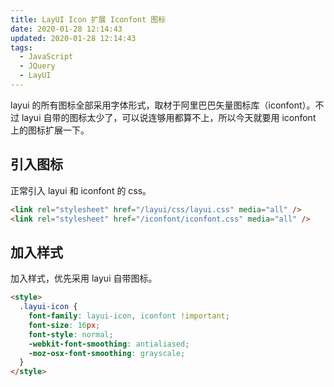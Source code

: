 ```yaml
---
title: LayUI Icon 扩展 Iconfont 图标
date: 2020-01-28 12:14:43
updated: 2020-01-28 12:14:43
tags:
  - JavaScript
  - JQuery
  - LayUI
---
```


layui 的所有图标全部采用字体形式，取材于阿里巴巴矢量图标库（iconfont）。不过 layui 自带的图标太少了，可以说连够用都算不上，所以今天就要用 iconfont 上的图标扩展一下。

<!--more-->

## 引入图标

正常引入 layui 和 iconfont 的 css。

```html
<link rel="stylesheet" href="/layui/css/layui.css" media="all" />
<link rel="stylesheet" href="/iconfont/iconfont.css" media="all" />
```

## 加入样式

加入样式，优先采用 layui 自带图标。

```html
<style>
  .layui-icon {
    font-family: layui-icon, iconfont !important;
    font-size: 16px;
    font-style: normal;
    -webkit-font-smoothing: antialiased;
    -moz-osx-font-smoothing: grayscale;
  }
</style>
```

